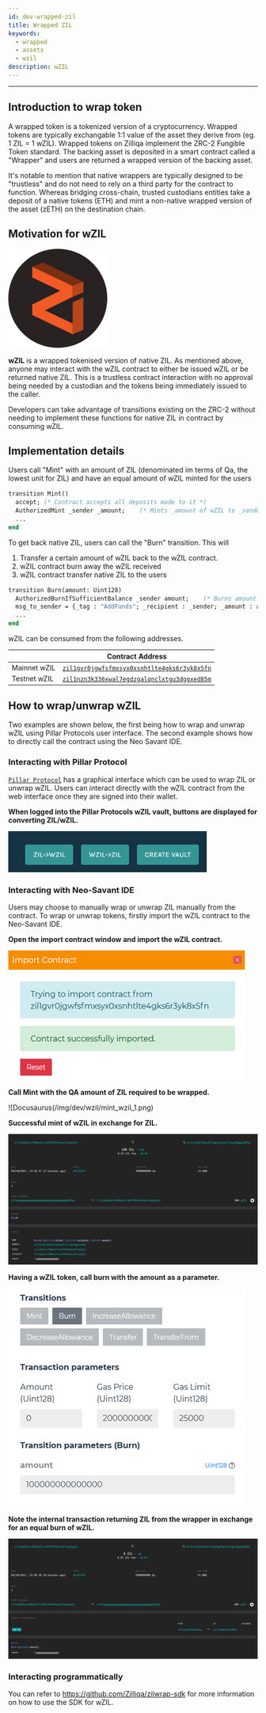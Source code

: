 ```yaml
---
id: dev-wrapped-zil
title: Wrapped ZIL
keywords:
  - wrapped
  - assets
  - wzil
description: wZIL
---
```


---

## Introduction to wrap token

A wrapped token is a tokenized version of a cryptocurrency. Wrapped tokens are typically exchangable 1:1 value of the asset they derive from (eg. 1 ZIL = 1 wZIL). Wrapped tokens on Zilliqa implement the ZRC-2 Fungible Token standard. The backing asset is deposited in a smart contract called a "Wrapper" and users are returned a wrapped version of the backing asset.

It's notable to mention that native wrappers are typically designed to be "trustless" and do not need to rely on a third party for the contract to function. Whereas bridging cross-chain, trusted custodians entities take a deposit of a native tokens (ETH) and mint a non-native wrapped version of the asset (zETH) on the destination chain.

## Motivation for wZIL

![Docusaurus](/img/dev/wzil/wZIL.png)

__wZIL__ is a wrapped tokenised version of native ZIL. As mentioned above, anyone may interact with the wZIL contract to either be issued wZIL or be returned native ZIL. This is a trustless contract interaction with no approval being needed by a custodian and the tokens being immediately issued to the caller.  

Developers can take advantage of transitions existing on the ZRC-2 without needing to implement these functions for native ZIL in contract by consuming wZIL.

## Implementation details
Users call "Mint" with an amount of ZIL (denominated im terms of Qa, the lowest unit for ZIL) and have an equal amount of wZIL minted for the users

```ocaml
transition Mint()
  accept; (* Contract accepts all deposits made to it *)
  AuthorizedMint _sender _amount;    (* Mints _amount of wZIL to _sender *)
  ...
end
```

To get back native ZIL, users can call the  "Burn" transition. This will 

1. Transfer a certain amount of wZIL back to the wZIL contract. 
2. wZIL contract burn away the wZIL received
3. wZIL contract transfer native ZIL to the users

```ocaml
transition Burn(amount: Uint128)
  AuthorizedBurnIfSufficientBalance _sender amount;    (* Burns amount *)
  msg_to_sender = {_tag : "AddFunds"; _recipient : _sender; _amount : amount};    (* Returns _amount of ZIL to _sender *)
  ...
end
```

wZIL can be consumed from the following addresses.

|               | Contract Address                                                                                                                                |
| ------------- | ----------------------------------------------------------------------------------------------------------------------------------------------- |
| Mainnet wZIL  | [`zil1gvr0jgwfsfmxsyx0xsnhtlte4gks6r3yk8x5fn`](https://viewblock.io/zilliqa/address/zil1gvr0jgwfsfmxsyx0xsnhtlte4gks6r3yk8x5fn)                 |
| Testnet wZIL  | [`zil1nzn3k336xwal7egdzgalqnclxtgu3dggxed85m`](https://viewblock.io/zilliqa/address/zil1nzn3k336xwal7egdzgalqnclxtgu3dggxed85m?network=testnet) |

## How to wrap/unwrap wZIL

Two examples are shown below, the first being how to wrap and unwrap wZIL using Pillar Protocols user interface. The second example shows how to directly call the contract using the Neo Savant IDE.

### Interacting with Pillar Protocol

 [`Pillar Protocol`](https://app.pillarprotocol.com/vaultFactory/WZIL) has a graphical interface which can be used to wrap ZIL or unwrap wZIL. 
Users can interact directly with the wZIL contract from the web interface once they are signed into their wallet.

<b> When logged into the Pillar Protocols wZIL vault, buttons are displayed for converting ZIL/wZIL. </b>

![Docusaurus](/img/dev/wzil/pillar_wzil.png)

### Interacting with Neo-Savant IDE

Users may choose to manually wrap or unwrap ZIL manually from the contract. To wrap or unwrap tokens, firstly import the wZIL contract to the Neo-Savant IDE.

<b> Open the import contract window and import the wZIL contract. </b>

![Docusaurus](/img/dev/wzil/import_contract_1.png)

<b> Call Mint with the QA amount of ZIL required to be wrapped. </b>

![Docusaurus(/img/dev/wzil/mint_wzil_1.png)

<b> Successful mint of wZIL in exchange for ZIL. </b>

![Docusaurus](/img/dev/wzil/mint_wzil_2.png)

<b> Having a wZIL token, call burn with the amount as a parameter.</b>

![Docusaurus](/img/dev/wzil/burn_wzil_1.png)

<b> Note the internal transaction returning ZIL from the wrapper in exchange for an equal burn of wZIL.</b>

![Docusaurus](/img/dev/wzil/burn_wzil_2.png)

### Interacting programmatically

You can refer to https://github.com/Zilliqa/zilwrap-sdk for more information on how to use the SDK for wZIL.
